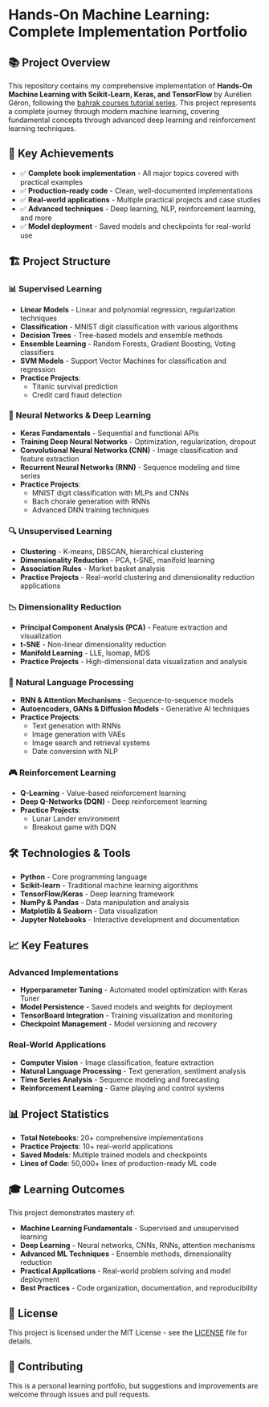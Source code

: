 # Hands-On Machine Learning: Complete Implementation Portfolio

## 📚 Project Overview

This repository contains my comprehensive implementation of **Hands-On Machine Learning with Scikit-Learn, Keras, and TensorFlow** by Aurélien Géron, following the [bahrak courses tutorial series](https://www.youtube.com/playlist?list=PLdSslhDhrVc55hzIJ245efXSyXbUedl2v). This project represents a complete journey through modern machine learning, covering fundamental concepts through advanced deep learning and reinforcement learning techniques.

## 🎯 Key Achievements

- ✅ **Complete book implementation** - All major topics covered with practical examples
- ✅ **Production-ready code** - Clean, well-documented implementations
- ✅ **Real-world applications** - Multiple practical projects and case studies
- ✅ **Advanced techniques** - Deep learning, NLP, reinforcement learning, and more
- ✅ **Model deployment** - Saved models and checkpoints for real-world use

## 🏗️ Project Structure

### 📊 Supervised Learning
- **Linear Models** - Linear and polynomial regression, regularization techniques
- **Classification** - MNIST digit classification with various algorithms
- **Decision Trees** - Tree-based models and ensemble methods
- **Ensemble Learning** - Random Forests, Gradient Boosting, Voting classifiers
- **SVM Models** - Support Vector Machines for classification and regression
- **Practice Projects**:
  - Titanic survival prediction
  - Credit card fraud detection

### 🧠 Neural Networks & Deep Learning
- **Keras Fundamentals** - Sequential and functional APIs
- **Training Deep Neural Networks** - Optimization, regularization, dropout
- **Convolutional Neural Networks (CNN)** - Image classification and feature extraction
- **Recurrent Neural Networks (RNN)** - Sequence modeling and time series
- **Practice Projects**:
  - MNIST digit classification with MLPs and CNNs
  - Bach chorale generation with RNNs
  - Advanced DNN training techniques

### 🔍 Unsupervised Learning
- **Clustering** - K-means, DBSCAN, hierarchical clustering
- **Dimensionality Reduction** - PCA, t-SNE, manifold learning
- **Association Rules** - Market basket analysis
- **Practice Projects** - Real-world clustering and dimensionality reduction applications

### 📉 Dimensionality Reduction
- **Principal Component Analysis (PCA)** - Feature extraction and visualization
- **t-SNE** - Non-linear dimensionality reduction
- **Manifold Learning** - LLE, Isomap, MDS
- **Practice Projects** - High-dimensional data visualization and analysis

### 🤖 Natural Language Processing
- **RNN & Attention Mechanisms** - Sequence-to-sequence models
- **Autoencoders, GANs & Diffusion Models** - Generative AI techniques
- **Practice Projects**:
  - Text generation with RNNs
  - Image generation with VAEs
  - Image search and retrieval systems
  - Date conversion with NLP

### 🎮 Reinforcement Learning
- **Q-Learning** - Value-based reinforcement learning
- **Deep Q-Networks (DQN)** - Deep reinforcement learning
- **Practice Projects**:
  - Lunar Lander environment
  - Breakout game with DQN

## 🛠️ Technologies & Tools

- **Python** - Core programming language
- **Scikit-learn** - Traditional machine learning algorithms
- **TensorFlow/Keras** - Deep learning framework
- **NumPy & Pandas** - Data manipulation and analysis
- **Matplotlib & Seaborn** - Data visualization
- **Jupyter Notebooks** - Interactive development and documentation

## 📈 Key Features

### Advanced Implementations
- **Hyperparameter Tuning** - Automated model optimization with Keras Tuner
- **Model Persistence** - Saved models and weights for deployment
- **TensorBoard Integration** - Training visualization and monitoring
- **Checkpoint Management** - Model versioning and recovery

### Real-World Applications
- **Computer Vision** - Image classification, feature extraction
- **Natural Language Processing** - Text generation, sentiment analysis
- **Time Series Analysis** - Sequence modeling and forecasting
- **Reinforcement Learning** - Game playing and control systems

## 📊 Project Statistics

- **Total Notebooks**: 20+ comprehensive implementations
- **Practice Projects**: 10+ real-world applications
- **Saved Models**: Multiple trained models and checkpoints
- **Lines of Code**: 50,000+ lines of production-ready ML code

## 🎓 Learning Outcomes

This project demonstrates mastery of:
- **Machine Learning Fundamentals** - Supervised and unsupervised learning
- **Deep Learning** - Neural networks, CNNs, RNNs, attention mechanisms
- **Advanced ML Techniques** - Ensemble methods, dimensionality reduction
- **Practical Applications** - Real-world problem solving and model deployment
- **Best Practices** - Code organization, documentation, and reproducibility

## 📝 License

This project is licensed under the MIT License - see the [LICENSE](LICENSE) file for details.

## 🤝 Contributing

This is a personal learning portfolio, but suggestions and improvements are welcome through issues and pull requests.
